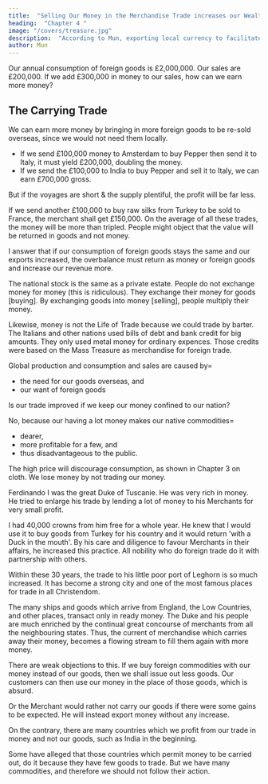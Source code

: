 ```yaml
---
title:  "Selling Our Money in the Merchandise Trade increases our Wealth"
heading:  "Chapter 4 "
image: "/covers/treasure.jpg"
description:  "According to Mun, exporting local currency to facilitate foreign trade increases national wealth"
author: Mun
---
```



Our annual consumption of foreign goods is £2,000,000. Our sales are £200,000. If we add £300,000 in money to our sales, how can we earn more money?


## The Carrying Trade

We can earn more money by bringing in more foreign goods to be re-sold overseas, since we would not need them locally. 
- If we send £100,000 money to Amsterdam to buy Pepper then send it to Italy, it must yield £200,000, doubling the money.
- If we send the £100,000 to India to buy Pepper and sell it to Italy, we can earn £700,000 gross.

But if the voyages are short & the supply plentiful, the profit will be far less.

If we send another £100,000 to buy raw silks from Turkey to be sold to France, the merchant shall get £150,000. On the average of all these trades, the money will be more than tripled. People might object that the value will be returned in goods and not money.

I answer that if our consumption of foreign goods stays the same and our exports increased, the overbalance must return as money or foreign goods and increase our revenue more.

The national stock is the same as a private estate. People do not exchange money for money (this is ridiculous). They exchange their money for goods [buying]. By exchanging goods into money [selling], people multiply their money. <!-- They turn their estates into money, because those who have goods cannot want money. -->

Likewise, money is not the Life of Trade because we could trade by barter. The Italians and other nations used bills of debt and bank credit for big amounts. They only used metal money for ordinary expences. Those credits were based on the Mass Treasure as merchandise for foreign trade.

Global production and consumption and sales are caused by= 
- the need for our goods overseas, and
- our want of foreign goods

Is our trade improved if we keep our money confined to our nation?

No, because our having a lot money makes our native commodities= 
- dearer,
- more profitable for a few, and
- thus disadvantageous to the public.

The high price will discourage consumption, as shown in Chapter 3 on cloth. We lose money by not trading our money.



Ferdinando I was the great Duke of Tuscanie. He was very rich in money. He tried to enlarge his trade by lending a lot of money to his Merchants for very small profit.

I had 40,000 crowns from him free for a whole year. He knew that I would use it to buy goods from Turkey for his country and it would return 'with a Duck in the mouth'. By his care and diligence to favour Merchants in their affairs, he increased this practice. All nobility who do foreign trade do it with partnership with others.

Within these 30 years, the trade to his little poor port of Leghorn is so much increased. It has become a strong city and one of the most famous places for trade in all Christendom.

The many ships and goods which arrive from England, the Low Countries, and other places, transact only in ready money. The Duke and his people are much enriched by the continual great concourse of merchants from all the neighbouring states. Thus, the current of merchandise which carries away their money, becomes a flowing stream to fill them again with more money.

<!-- They may carry this away freely at all times, to the incredible advantage of the Duke and his subjects.
They .
They bring their princes plenty of money daily to supply their wants of those goods. -->

There are weak objections to this. If we buy foreign commodities with our money instead of our goods, then we shall issue out less goods. Our customers can then use our money in the place of those goods, which is absurd.

Or the Merchant would rather not carry our goods if there were some gains to be expected.
He will instead export money without any increase.

On the contrary, there are many countries which we profit from our trade in money and not our goods, such as India in the beginning.

Some have alleged that those countries which permit money to be carried out, do it because they have few goods to trade. But we have many commodities, and therefore we should not follow their action.

